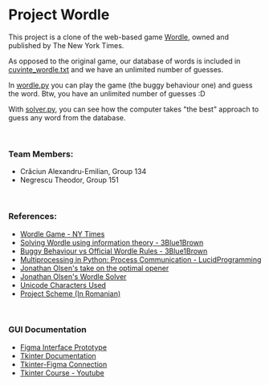 # Project Wordle

This project is a clone of the web-based game [Wordle](https://www.nytimes.com/games/wordle/index.html), owned and published by The New York Times. 

As opposed to the original game, our database of words is included in [cuvinte_wordle.txt](cuvinte_wordle.txt) and we have an unlimited number of guesses.

In [wordle.py](wordle.py) you can play the game (the buggy behaviour one) and guess the word. Btw, you have an unlimited number of guesses :D

With [solver.py](solver.py), you can see how the computer takes "the best" approach to guess any word from the database.

<br>

### Team Members:
- Crăciun Alexandru-Emilian, Group 134
- Negrescu Theodor, Group 151

<br>

### References:
- [Wordle Game - NY Times](https://www.nytimes.com/games/wordle/index.html)
- [Solving Wordle using information theory - 3Blue1Brown](https://www.youtube.com/watch?v=v68zYyaEmEA)
- [Buggy Behaviour vs Official Wordle Rules - 3Blue1Brown](https://www.youtube.com/watch?v=fRed0Xmc2Wg)
- [Multiprocessing in Python: Process Communication - LucidProgramming](https://www.youtube.com/watch?v=TQx3IfCVvQ0)
- [Jonathan Olsen's take on the optimal opener](http://jonathanolson.net/experiments/optimal-wordle-solutions)
- [Jonathan Olsen's Wordle Solver](https://jonathanolson.net/wordle-solver/)
- [Unicode Characters Used](https://en.wikipedia.org/wiki/List_of_Unicode_characters)
- [Project Scheme (In Romanian)](https://docs.google.com/document/d/1NkDMdvkvUxzifMKFTC20WpCbaavfuQojjCkXVaMrbAo)

<br>

### GUI Documentation
- [Figma Interface Prototype](https://www.figma.com/file/s2QuaHRBiullAksc0ly5Rp/Wordle?node-id=3%3A2&t=IaWParr0uRquOZyO-1)
- [Tkinter Documentation](https://docs.python.org/3/library/tkinter.html?highlight=tkinter#module-tkinter)
- [Tkinter-Figma Connection](https://github.com/ParthJadhav/Tkinter-Designer)
- [Tkinter Course - Youtube](https://www.youtube.com/watch?v=YXPyB4XeYLA&t=2022s)
